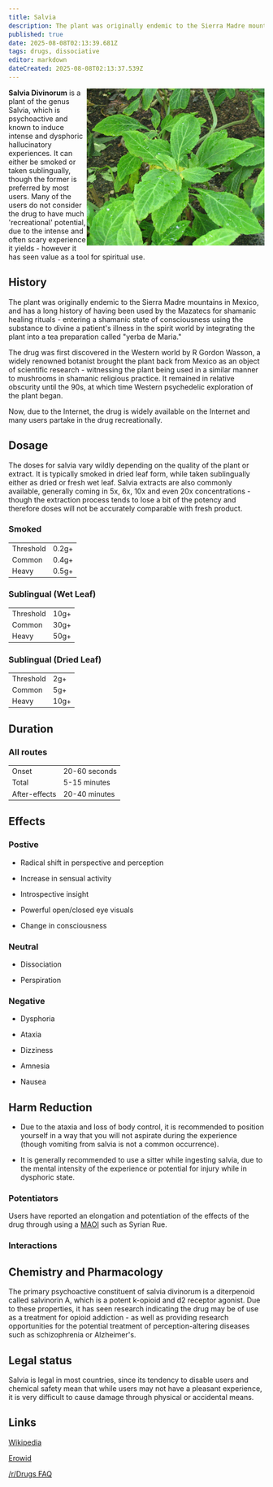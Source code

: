 ```yaml
---
title: Salvia
description: The plant was originally endemic to the Sierra Madre mountains in Mexico, and has a long history of having been used by the Mazatecs for shamanic healing...
published: true
date: 2025-08-08T02:13:39.681Z
tags: drugs, dissociative
editor: markdown
dateCreated: 2025-08-08T02:13:37.539Z
---
```


<img src="salvia.jpg" width="350" align="right">

**Salvia Divinorum** is a plant of the genus Salvia, which is psychoactive and known to induce intense and dysphoric hallucinatory experiences. It can either be smoked or taken sublingually, though the former is preferred by most users. Many of the users do not consider the drug to have much 'recreational' potential, due to the intense and often scary experience it yields - however it has seen value as a tool for spiritual use.

## History

The plant was originally endemic to the Sierra Madre mountains in Mexico, and has a long history of having been used by the Mazatecs for shamanic healing rituals - entering a shamanic state of consciousness using the substance to divine a patient's illness in the spirit world by integrating the plant into a tea preparation called "yerba de Maria."

The drug was first discovered in the Western world by R Gordon Wasson, a widely renowned botanist brought the plant back from Mexico as an object of scientific research - witnessing the plant being used in a similar manner to mushrooms in shamanic religious practice. It remained in relative obscurity until the 90s, at which time Western psychedelic exploration of the plant began.

Now, due to the Internet, the drug is widely available on the Internet and many users partake in the drug recreationally. 

## Dosage

The doses for salvia vary wildly depending on the quality of the plant or extract. It is typically smoked in dried leaf form, while taken sublingually either as dried or fresh wet leaf. Salvia extracts are also commonly available, generally coming in 5x, 6x, 10x and even 20x concentrations - though the extraction process tends to lose a bit of the potency and therefore doses will not be accurately comparable with fresh product.

### Smoked
| | |
|---|---|
| Threshold | 0.2g+ |
| Common | 0.4g+ |
| Heavy | 0.5g+ |

### Sublingual (Wet Leaf)
| | |
|---|---|
| Threshold | 10g+ |
| Common | 30g+ |
| Heavy | 50g+ |

### Sublingual (Dried Leaf)
| | |
|---|---|
| Threshold | 2g+ |
| Common | 5g+ |
| Heavy | 10g+ |

## Duration

### All routes
| | |
|---|---|
| Onset | 20-60 seconds |
| Total | 5-15 minutes |
| After-effects | 20-40 minutes |

## Effects

### Postive

* Radical shift in perspective and perception

* Increase in sensual activity

* Introspective insight

* Powerful open/closed eye visuals

* Change in consciousness

### Neutral

* Dissociation

* Perspiration

### Negative

* Dysphoria

* Ataxia

* Dizziness

* Amnesia

* Nausea

## Harm Reduction

* Due to the ataxia and loss of body control, it is recommended to position yourself in a way that you will not aspirate during the experience (though vomiting from salvia is not a common occurrence). 

* It is generally recommended to use a sitter while ingesting salvia, due to the mental intensity of the experience or potential for injury while in dysphoric state.

### Potentiators

Users have reported an elongation and potentiation of the effects of the drug through using a [MAOI](/en/maoi) such as Syrian Rue.

### Interactions

## Chemistry and Pharmacology

The primary psychoactive constituent of salvia divinorum is a diterpenoid called salvinorin A, which is a potent k-opioid and d2 receptor agonist. Due to these properties, it has seen research indicating the drug may be of use as a treatment for opioid addiction - as well as providing research opportunities for the potential treatment of perception-altering diseases such as schizophrenia or Alzheimer's.

## Legal status

Salvia is legal in most countries, since its tendency to disable users and chemical safety mean that while users may not have a pleasant experience, it is very difficult to cause damage through physical or accidental means.

## Links

[Wikipedia](https://en.wikipedia.org/wiki/Salvia_divinorum)

[Erowid](https://www.erowid.org/plants/salvia/salvia.shtml)

[/r/Drugs FAQ](http://reddit.com/r/Drugs/comments/jkscw/rdrugs_ama_series_salvia_divinorum_salvia/?sort=top)